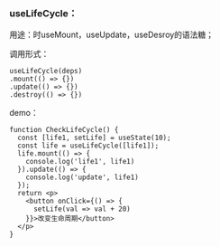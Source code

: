 ### useLifeCycle：
用途：时useMount，useUpdate，useDesroy的语法糖；

调用形式：

```
useLifeCycle(deps)
.mount(() => {})
.update(() => {})
.destroy(() => {})
```
demo：

```
function CheckLifeCycle() {
  const [life1, setLife] = useState(10);
  const life = useLifeCycle([life1]);
  life.mount(() => {
    console.log('life1', life1)
  }).update(() => {
    console.log('update', life1)
  });
  return <p>
    <button onClick={() => {
      setLife(val => val + 20)
    }}>改变生命周期</button>
  </p>
}
```
